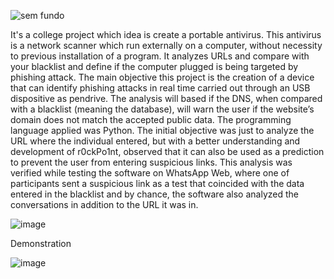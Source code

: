 ![sem fundo ](https://github.com/kouh4i/r0ckPo1nt/assets/111029189/0a71d115-4d32-40ff-af45-d265ce822de8)


It's a college project which idea is create a portable antivirus. This antivirus is a network scanner which run externally on a computer, without necessity to previous installation of a program. It analyzes URLs and compare with your blacklist and define if  the computer plugged is being targeted by phishing attack. The main objective this project is the creation of a device that can identify phishing attacks in real time carried out through an USB dispositive as pendrive. The analysis will based if the DNS, when compared with a blacklist (meaning the database), will warn the user if the website’s domain does not match the accepted public data. The programming language applied was Python. The initial objective was just to analyze the URL where the individual entered, but with a better understanding and development of r0ckPo1nt, observed that it can also be used as a prediction to prevent the user from entering suspicious links. This analysis was verified while testing the software on WhatsApp Web, where one of participants sent a suspicious link as a test that coincided with the data entered in the blacklist and by chance, the software also analyzed the conversations in addition to the URL it was in.

![image](https://github.com/kouh4i/r0ckPo1nt/assets/111029189/88416b23-7dbe-443b-82fb-39fcfcee5477)

Demonstration 

![image](https://github.com/kouh4i/r0ckPo1nt/assets/111029189/055f0251-3d1b-4e9d-a530-8071dd548621)

